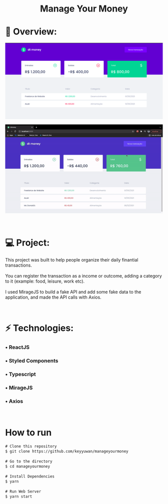 <h1 align="center">Manage Your Money</h1>

# 🎥 Overview:

![App's interface](./.github/dtmoney.png)

![App's usage](./.github/dtmoney.gif)

<br />

# 💻 Project:

This project was built to help people organize their daily finantial transactions. <br /> <br />
You can register the transaction as a income or outcome, adding a category to it (example: food, leisure, work etc). <br /> <br />
I used MirageJS to build a fake API and add some fake data to the application, and made the API calls with Axios.

<br />

# ⚡ Technologies:

### • ReactJS

### • Styled Components

### • Typescript

### • MirageJS

### • Axios

<br />

# How to run

```
# Clone this repository
$ git clone https://github.com/keyyuwan/manageyourmoney

# Go to the directory
$ cd manageyourmoney

# Install Dependencies
$ yarn

# Run Web Server
$ yarn start
```
